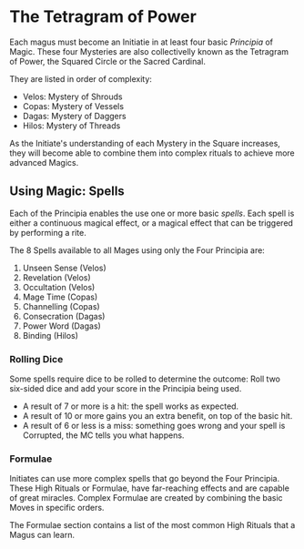 # The Tetragram of Power

Each magus must become an Initiatie in at least four basic _Principia_ of Magic. 
These four Mysteries are also collectivelly known as the Tetragram of Power, the Squared Circle or the Sacred Cardinal.

They are listed in order of complexity:

* Velos: Mystery of Shrouds
* Copas: Mystery of Vessels
* Dagas: Mystery of Daggers
* Hilos: Mystery of Threads 

As the Initiate's understanding of each Mystery in the Square increases, they will become able to combine them into complex rituals to achieve more advanced Magics.


## Using Magic: Spells

Each of the Principia enables the use one or more basic _spells_. 
Each spell is either a continuous magical effect, or a magical effect that can be triggered by performing a rite. 

The 8 Spells available to all Mages using only the Four Principia are:

1. Unseen Sense (Velos)
1. Revelation (Velos)
1. Occultation (Velos)
1. Mage Time (Copas)
1. Channelling (Copas)
1. Consecration (Dagas)
1. Power Word (Dagas)
1. Binding (Hilos)


### Rolling Dice

Some spells require dice to be rolled to determine the outcome: Roll two six-sided dice and add your score in the Principia being used.

* A result of 7 or more is a hit: the spell works as expected. 
* A result of 10 or more gains you an extra benefit, on top of the basic hit.
* A result of 6 or less is a miss: something goes wrong and your spell is Corrupted, the MC tells you what happens.


### Formulae

Initiates can use more complex spells that go beyond the Four Principia. 
These High Rituals or Formulae, have far-reaching effects and are capable of great miracles. 
Complex Formulae are created by combining the basic Moves in specific orders. 

The Formulae section contains a list of the most common High Rituals that a Magus can learn. 
